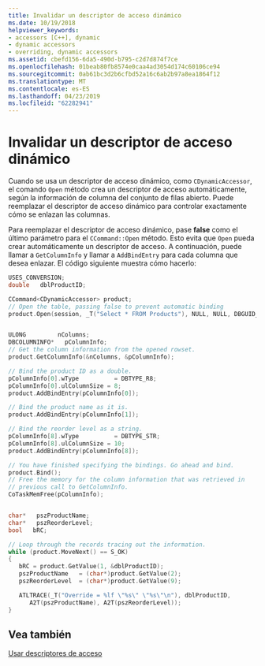 ```yaml
---
title: Invalidar un descriptor de acceso dinámico
ms.date: 10/19/2018
helpviewer_keywords:
- accessors [C++], dynamic
- dynamic accessors
- overriding, dynamic accessors
ms.assetid: cbefd156-6da5-490d-b795-c2d7d874f7ce
ms.openlocfilehash: 01beab80fb8574e0caa4ad3054d174c60106ce94
ms.sourcegitcommit: 0ab61bc3d2b6cfbd52a16c6ab2b97a8ea1864f12
ms.translationtype: MT
ms.contentlocale: es-ES
ms.lasthandoff: 04/23/2019
ms.locfileid: "62282941"
---
```

# <a name="overriding-a-dynamic-accessor"></a>Invalidar un descriptor de acceso dinámico

Cuando se usa un descriptor de acceso dinámico, como `CDynamicAccessor`, el comando `Open` método crea un descriptor de acceso automáticamente, según la información de columna del conjunto de filas abierto. Puede reemplazar el descriptor de acceso dinámico para controlar exactamente cómo se enlazan las columnas.

Para reemplazar el descriptor de acceso dinámico, pase **false** como el último parámetro para el `CCommand::Open` método. Esto evita que `Open` pueda crear automáticamente un descriptor de acceso. A continuación, puede llamar a `GetColumnInfo` y llamar a `AddBindEntry` para cada columna que desea enlazar. El código siguiente muestra cómo hacerlo:

```cpp
USES_CONVERSION;
double   dblProductID;

CCommand<CDynamicAccessor> product;
// Open the table, passing false to prevent automatic binding
product.Open(session, _T("Select * FROM Products"), NULL, NULL, DBGUID_DEFAULT, false);


ULONG         nColumns;
DBCOLUMNINFO*   pColumnInfo;
// Get the column information from the opened rowset.
product.GetColumnInfo(&nColumns, &pColumnInfo);

// Bind the product ID as a double.
pColumnInfo[0].wType          = DBTYPE_R8;
pColumnInfo[0].ulColumnSize = 8;
product.AddBindEntry(pColumnInfo[0]);

// Bind the product name as it is.
product.AddBindEntry(pColumnInfo[1]);

// Bind the reorder level as a string.
pColumnInfo[8].wType          = DBTYPE_STR;
pColumnInfo[8].ulColumnSize = 10;
product.AddBindEntry(pColumnInfo[8]);

// You have finished specifying the bindings. Go ahead and bind.
product.Bind();
// Free the memory for the column information that was retrieved in
// previous call to GetColumnInfo.
CoTaskMemFree(pColumnInfo);


char*   pszProductName;
char*   pszReorderLevel;
bool   bRC;

// Loop through the records tracing out the information.
while (product.MoveNext() == S_OK)
{
   bRC = product.GetValue(1, &dblProductID);
   pszProductName   = (char*)product.GetValue(2);
   pszReorderLevel  = (char*)product.GetValue(9);

   ATLTRACE(_T("Override = %lf \"%s\" \"%s\"\n"), dblProductID,
      A2T(pszProductName), A2T(pszReorderLevel));
}
```

## <a name="see-also"></a>Vea también

[Usar descriptores de acceso](../../data/oledb/using-accessors.md)